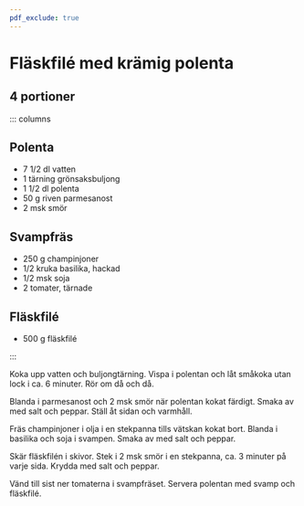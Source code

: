 ```yaml
---
pdf_exclude: true
---
```


# Fläskfilé med krämig polenta

## 4 portioner

::: columns

## Polenta

-   7 1/2 dl vatten
-   1 tärning grönsaksbuljong
-   1 1/2 dl polenta
-   50 g riven parmesanost
- 2 msk smör


## Svampfräs

-   250 g champinjoner
-   1/2 kruka basilika, hackad
-   1/2 msk soja
-   2 tomater, tärnade

## Fläskfilé

-   500 g fläskfilé

:::

Koka upp vatten och buljongtärning. Vispa i polentan och låt småkoka utan lock i ca. 6 minuter. Rör om då och då.

Blanda i parmesanost och 2 msk smör när polentan kokat färdigt. Smaka av
med salt och peppar. Ställ åt sidan och varmhåll.

Fräs champinjoner i olja i en stekpanna tills vätskan kokat bort. Blanda i basilika och
soja i svampen. Smaka av med salt och peppar.

Skär fläskfilén i skivor. Stek i 2 msk smör i en stekpanna, ca. 3 minuter på varje sida.
Krydda med salt och peppar.

Vänd till sist ner tomaterna i svampfräset. Servera polentan med svamp och fläskfilé.
